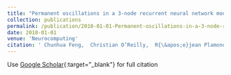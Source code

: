 ```yaml
---
title: "Permanent oscillations in a 3-node recurrent neural network model"
collection: publications
permalink: /publication/2010-01-01-Permanent-oscillations-in-a-3-node-recurrent-neural-network-model
date: 2010-01-01
venue: 'Neurocomputing'
citation: ' Chunhua Feng,  Christian O’Reilly,  R{\&apos;e}jean Plamondon, &quot;Permanent oscillations in a 3-node recurrent neural network model.&quot; Neurocomputing, 2010.'
---
```

Use [Google Scholar](https://scholar.google.com/scholar?q=Permanent+oscillations+in+a+3+node+recurrent+neural+network+model){:target="_blank"} for full citation